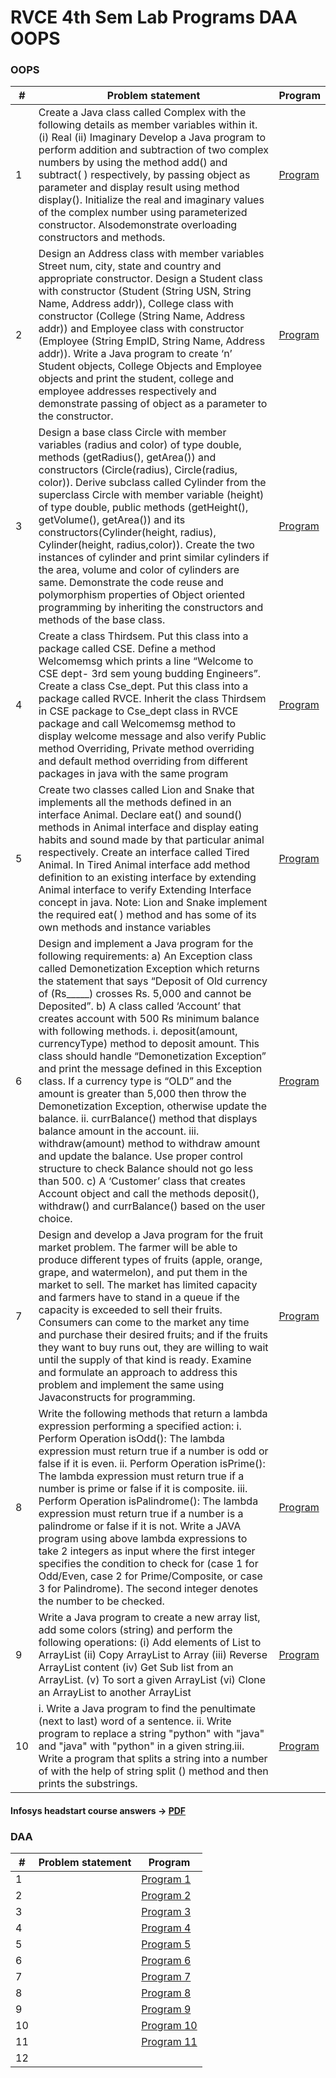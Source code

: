 RVCE 4th Sem Lab Programs DAA OOPS
========

### OOPS


| # | Problem statement | Program |
|---| ----- | -------- |
|1|Create a Java class called Complex with the following details as member variables within it. (i) Real (ii) Imaginary Develop a Java program to perform addition and subtraction of two complex numbers by using the method add() and subtract( ) respectively, by passing object as parameter and display result using method display(). Initialize the real and imaginary values of the complex number using parameterized constructor. Alsodemonstrate overloading constructors and methods.|[Program](./OOPS/prog1)|
|2|Design an Address class with member variables Street num, city, state and country and appropriate constructor. Design a Student class with constructor (Student (String USN, String Name, Address addr)), College class with constructor (College (String Name, Address addr)) and Employee class with constructor (Employee (String EmpID, String Name, Address addr)). Write a Java program to create ‘n’ Student objects, College Objects and Employee objects and print the student, college and employee addresses respectively and demonstrate passing of object as a parameter to the constructor.|[Program](./OOPS/prog2)|
|3|Design a base class Circle with member variables (radius and color) of type double, methods (getRadius(), getArea()) and constructors (Circle(radius), Circle(radius, color)). Derive subclass called Cylinder from the superclass Circle with member variable (height) of type double, public methods (getHeight(), getVolume(), getArea()) and its constructors(Cylinder(height, radius), Cylinder(height, radius,color)). Create the two instances of cylinder and print similar cylinders if the area, volume and color of cylinders are same. Demonstrate the code reuse and polymorphism properties of Object oriented programming by inheriting the constructors and methods of the base class.|[Program](./OOPS/prog3)|
|4|Create a class Thirdsem. Put this class into a package called CSE. Define a method Welcomemsg which prints a line “Welcome to CSE dept- 3rd sem young budding Engineers”. Create a class Cse_dept. Put this class into a package called RVCE. Inherit the class Thirdsem in CSE package to Cse_dept class in RVCE package and call Welcomemsg method to display welcome message and also verify Public method Overriding, Private method overriding and default method overriding from different packages in java with the same program|[Program](./OOPS/prog4)|
|5|Create two classes called Lion and Snake that implements all the methods defined in an interface Animal. Declare eat() and sound() methods in Animal interface and display eating habits and sound made by that particular animal respectively. Create an interface called Tired Animal. In Tired Animal interface add method definition to an existing interface by extending Animal interface to verify Extending Interface concept in java. Note: Lion and Snake implement the required eat( ) method and has some of its own methods and instance variables|[Program](./OOPS/prog5)|
|6|Design and implement a Java program for the following requirements: a) An Exception class called Demonetization Exception which returns the statement that says “Deposit of Old currency of (Rs_____) crosses Rs. 5,000 and cannot be Deposited”. b) A class called ‘Account’ that creates account with 500 Rs minimum balance with following methods. i. deposit(amount, currencyType) method to deposit amount. This class should handle “Demonetization Exception” and print the message defined in this Exception class. If a currency type is “OLD” and the amount is greater than 5,000 then throw the Demonetization Exception, otherwise update the balance. ii. currBalance() method that displays balance amount in the account. iii. withdraw(amount) method to withdraw amount and update the balance. Use proper control structure to check Balance should not go less than 500. c) A ‘Customer’ class that creates Account object and call the methods deposit(), withdraw() and currBalance() based on the user choice.|[Program](./OOPS/prog6)|
|7|Design and develop a Java program for the fruit market problem. The farmer will be able to produce different types of fruits (apple, orange, grape, and watermelon), and put them in the market to sell. The market has limited capacity and farmers have to stand in a queue if the capacity is exceeded to sell their fruits. Consumers can come to the market any time and purchase their desired fruits; and if the fruits they want to buy runs out, they are willing to wait until the supply of that kind is ready. Examine and formulate an approach to address this problem and implement the same using Javaconstructs for programming.|[Program](./OOPS/prog7)|
|8|Write the following methods that return a lambda expression performing a specified action: i. Perform Operation isOdd(): The lambda expression must return true if a number is odd or false if it is even. ii. Perform Operation isPrime(): The lambda expression must return true if a number is prime or false if it is composite. iii. Perform Operation isPalindrome(): The lambda expression must return true if a number is a palindrome or false if it is not. Write a JAVA program using above lambda expressions to take 2 integers as input where the first integer specifies the condition to check for (case 1 for Odd/Even, case 2 for Prime/Composite, or case 3 for Palindrome). The second integer denotes the number to be checked.|[Program](./OOPS/prog8)|
|9|Write a Java program to create a new array list, add some colors (string) and perform the following operations: (i) Add elements of List to ArrayList (ii) Copy ArrayList to Array (iii) Reverse ArrayList content (iv) Get Sub list from an ArrayList. (v) To sort a given ArrayList (vi) Clone an ArrayList to another ArrayList|[Program](./OOPS/prog9)|
|10|i. Write a Java program to find the penultimate (next to last) word of a sentence. ii. Write program to replace a string "python" with "java" and "java" with "python" in a given string.iii. Write a program that splits a string into a number of  with the help of string split () method and then prints the substrings.|[Program](./OOPS/prog10)|


#### Infosys headstart course answers -> [PDF](./OOPS/Infosys-headstart.pdf)


### DAA

| # | Problem statement | Program |
|---| ----- | -------- |
|1||[Program 1](./DAA/Program_1.pdf)|
|2||[Program 2](./DAA/Program_2.pdf)|
|3||[Program 3](./DAA/Program_3.pdf)|
|4||[Program 4](./DAA/Program_4.pdf)|
|5||[Program 5](./DAA/Program_5.pdf)|
|6||[Program 6](./DAA/Program_6.pdf)|
|7||[Program 7](./DAA/Program_7.pdf)|
|8||[Program 8](./DAA/Program_8.pdf)|
|9||[Program 9](./DAA/Program_9.pdf)|
|10||[Program 10](./DAA/Program_10.pdf)|
|11||[Program 11](./DAA/Program_11.pdf)|
|12|||